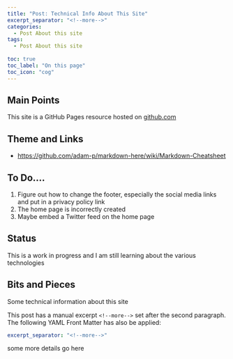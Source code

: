 ```yaml
---
title: "Post: Technical Info About This Site"
excerpt_separator: "<!--more-->"
categories:
  - Post About this site
tags:
  - Post About this site
  
toc: true
toc_label: "On this page"
toc_icon: "cog"  
---
```


## Main Points
This site is a GitHub Pages resource hosted on <a href="github.com">github.com</a>

## Theme and Links
* https://github.com/adam-p/markdown-here/wiki/Markdown-Cheatsheet

## To Do....
1. Figure out how to change the footer, especially the social media links and put in a privacy policy link
2. The home page is incorrectly created
3. Maybe embed a Twitter feed on the home page


## Status 
This is a work in progress and I am still learning about the various technologies 

## Bits and Pieces

Some technical information about this site
<!--more-->

This post has a manual excerpt `<!--more-->` set after the second paragraph. The following YAML Front Matter has also be applied:

```yaml
excerpt_separator: "<!--more-->"
```

some more details go here
